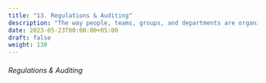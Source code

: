 ```yaml
---
title: "13. Regulations & Auditing"
description: "The way people, teams, groups, and departments are organized and work together."
date: 2023-05-23T00:00:00+05:00
draft: false
weight: 130
---
```


###### Regulations & Auditing



